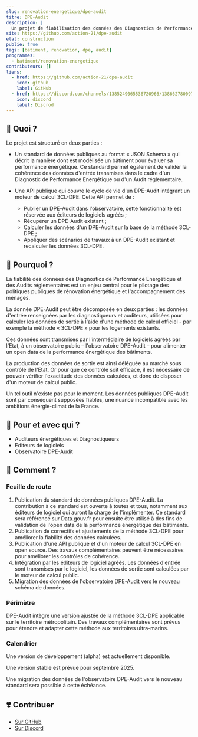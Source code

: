 ```yaml
---
slug: renovation-energetique/dpe-audit
titre: DPE-Audit
description: |
  Un projet de fiabilisation des données des Diagnostics de Performance Energétique et des Audits énergétiques réglementaires.
site: https://github.com/action-21/dpe-audit
etat: construction
publie: true
tags: [batiment, renovation, dpe, audit]
programmes:
  - batiment/renovation-energetique
contributeurs: []
liens:
  - href: https://github.com/action-21/dpe-audit
    icon: github
    label: GitHub
  - href: https://discord.com/channels/1385249065536720966/1386627800978554895
    icon: discord
    label: Discrod
---
```


## 🎯 Quoi ?

Le projet est structuré en deux parties :

- Un standard de données publiques au format « JSON Schema » qui décrit la manière dont est modélisée un bâtiment pour évaluer sa performance énergétique. Ce standard permet également de valider la cohérence des données d'entrée transmises dans le cadre d'un Diagnostic de Performance Energétique ou d'un Audit réglementaire.

- Une API publique qui couvre le cycle de vie d'un DPE-Audit intégrant un moteur de calcul 3CL-DPE. Cette API permet de :
  - Publier un DPE-Audit dans l'observatoire, cette fonctionnalité est réservée aux éditeurs de logiciels agréés ;
  - Récupérer un DPE-Audit existant ;
  - Calculer les données d'un DPE-Audit sur la base de la méthode 3CL-DPE ;
  - Appliquer des scénarios de travaux à un DPE-Audit existant et recalculer les données 3CL-DPE.

## 💬 Pourquoi ?

La fiabilité des données des Diagnostics de Performance Energétique et des Audits réglementaires est un enjeu central pour le pilotage des politiques publiques de rénovation énergétique et l'accompagnement des ménages.

La donnée DPE-Audit peut être décomposée en deux parties : les données d'entrée renseignées par les diagnostiqueurs et auditeurs, utilisées pour calculer les données de sortie à l'aide d'une méthode de calcul officiel - par exemple la méthode « 3CL-DPE » pour les logements existants.

Ces données sont transmises par l'intermédiaire de logiciels agréés par l'Etat, à un observatoire public – l'observatoire DPE-Audit – pour alimenter un open data de la performance énergétique des bâtiments.

La production des données de sortie est ainsi déléguée au marché sous contrôle de l'Etat. Or pour que ce contrôle soit efficace, il est nécessaire de pouvoir vérifier l'exactitude des données calculées, et donc de disposer d'un moteur de calcul public.

Un tel outil n'existe pas pour le moment. Les données publiques DPE-Audit sont par conséquent supposées fiables, une nuance incompatible avec les ambitions énergie-climat de la France.

## 🤝 Pour et avec qui ?

- Auditeurs énergétiques et Diagnostiqueurs
- Editeurs de logiciels
- Observatoire DPE-Audit

## 🚀 Comment ?

### Feuille de route

1. Publication du standard de données publiques DPE-Audit. La contribution à ce standard est ouverte à toutes et tous, notamment aux éditeurs de logiciel qui auront la charge de l'implémenter.
   Ce standard sera référencé sur Data.gouv.fr pour ensuite être utilisé à des fins de validation de l'open data de la performance énergétique des bâtiments.
2. Publication de correctifs et ajustements de la méthode 3CL-DPE pour améliorer la fiabilité des données calculées.
3. Publication d'une API publique et d'un moteur de calcul 3CL-DPE en open source. Des travaux complémentaires peuvent être nécessaires pour améliorer les contrôles de cohérence.
4. Intégration par les éditeurs de logiciel agréés. Les données d'entrée sont transmises par le logiciel, les données de sortie sont calculées par le moteur de calcul public.
5. Migration des données de l'observatoire DPE-Audit vers le nouveau schéma de données.

### Périmètre

DPE-Audit intègre une version ajustée de la méthode 3CL-DPE applicable sur le territoire métropolitain. Des travaux complémentaires sont prévus pour étendre et adapter cette méthode aux territoires ultra-marins.

### Calendrier

Une version de développement (alpha) est actuellement disponible.

Une version stable est prévue pour septembre 2025.

Une migration des données de l'observatoire DPE-Audit vers le nouveau standard sera possible à cette échéance.

## ❣️ Contribuer

- [Sur GitHub](https://github.com/action-21/dpe-audit)
- [Sur Discord](https://discord.com/channels/1385249065536720966/1386627800978554895)
